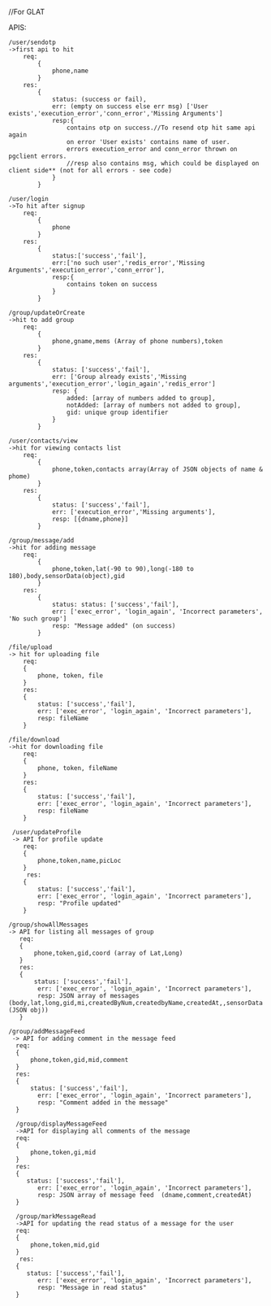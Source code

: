 //For GLAT

APIS:

    /user/sendotp
    ->first api to hit
        req:
            {
                phone,name
            }
        res:
            {
                status: (success or fail),
                err: (empty on success else err msg) ['User exists','execution_error','conn_error','Missing Arguments']
                resp:{
                    contains otp on success.//To resend otp hit same api again 
                    on error 'User exists' contains name of user.
                    errors execution_error and conn_error thrown on pgclient errors.
                    //resp also contains msg, which could be displayed on client side** (not for all errors - see code)
                }
            }

    /user/login
    ->To hit after signup
        req:
            {
                phone
            }
        res:
            {
                status:['success','fail'],
                err:['no such user','redis_error','Missing Arguments','execution_error','conn_error'],
                resp:{
                    contains token on success
                }
            }

    /group/updateOrCreate
    ->hit to add group
        req:
            {
                phone,gname,mems (Array of phone numbers),token
            }
        res:
            {
                status: ['success','fail'],
                err: ['Group already exists','Missing arguments','execution_error','login_again','redis_error']
                resp: {
                    added: [array of numbers added to group],
                    notAdded: [array of numbers not added to group],
                    gid: unique group identifier
                }                    
            }

    /user/contacts/view
    ->hit for viewing contacts list
        req:
            {
                phone,token,contacts array(Array of JSON objects of name & phome)
            }
        res:
            {
                status: ['success','fail'],
                err: ['execution_error','Missing arguments'],
                resp: [{dname,phone}]
            }

    /group/message/add
    ->hit for adding message
        req:
            {
                phone,token,lat(-90 to 90),long(-180 to 180),body,sensorData(object),gid
            }
        res:
            {
                status: status: ['success','fail'],
                err: ['exec_error', 'login_again', 'Incorrect parameters', 'No such group']
                resp: "Message added" (on success)
            }

    /file/upload
    -> hit for uploading file
        req: 
        {
            phone, token, file
        }
        res:
        {
            status: ['success','fail'],
            err: ['exec_error', 'login_again', 'Incorrect parameters'],
            resp: fileName
        }
    
    /file/download
    ->hit for downloading file
        req: 
        {
            phone, token, fileName
        }
        res:
        {
            status: ['success','fail'],
            err: ['exec_error', 'login_again', 'Incorrect parameters'],
            resp: fileName
        }

     /user/updateProfile
     -> API for profile update
        req:
        {
            phone,token,name,picLoc
        }
         res:
        {
            status: ['success','fail'],
            err: ['exec_error', 'login_again', 'Incorrect parameters'],
            resp: "Profile updated"
        }

    /group/showAllMessages
    -> API for listing all messages of group
       req:
       {
           phone,token,gid,coord (array of Lat,Long)
       }
       res:
       {
           status: ['success','fail'],
            err: ['exec_error', 'login_again', 'Incorrect parameters'],
            resp: JSON array of messages (body,lat,long,gid,mi,createdByNum,createdbyName,createdAt,,sensorData (JSON obj))
       }

    /group/addMessageFeed
     -> API for adding comment in the message feed
      req:
      {
          phone,token,gid,mid,comment
      }
      res:
      {
          status: ['success','fail'],
            err: ['exec_error', 'login_again', 'Incorrect parameters'],
            resp: "Comment added in the message"
      }

      /group/displayMessageFeed
      ->API for displaying all comments of the message
      req:
      {
          phone,token,gi,mid
      }
      res:
      {
         status: ['success','fail'],
            err: ['exec_error', 'login_again', 'Incorrect parameters'],
            resp: JSON array of message feed  (dname,comment,createdAt)
      }

      /group/markMessageRead
      ->API for updating the read status of a message for the user
      req:
      {
          phone,token,mid,gid
      }
       res:
      {
         status: ['success','fail'],
            err: ['exec_error', 'login_again', 'Incorrect parameters'],
            resp: "Message in read status"
      }
      
      